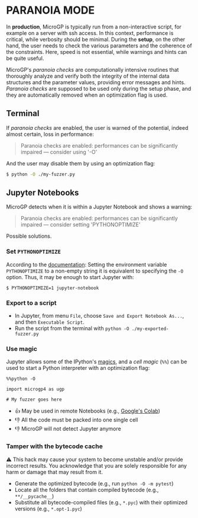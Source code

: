 # PARANOIA MODE

In **production**, MicroGP is typically run from a non-interactive script, for example on a server with ssh access. In this context, performance is critical, while verbosity should be minimal. During the **setup**, on the other hand, the user needs to check the various parameters and the coherence of the constraints. Here, speed is not essential, while warnings and hints can be quite useful. 

MicroGP's *paranoia checks* are computationally intensive routines  that thoroughly analyze and verify both the integrity of the internal data structures and the  parameter values, providing error messages and hints. *Paranoia checks* are supposed to be used only during the setup phase, and they are automatically removed when an optimization flag is used.

## Terminal

If *paranoia checks* are enabled, the user is warned of the potential, indeed almost certain, loss in performance:

> Paranoia checks are enabled: performances can be significantly impaired — consider using '-O'

And the user may disable them by using an optimization flag:

```sh
$ python -O ./my-fuzzer.py
```

## Jupyter Notebooks

MicroGP detects when it is within a Jupyter Notebook and shows a warning:

> Paranoia checks are enabled: performances can be significantly impaired — consider setting 'PYTHONOPTIMIZE'

Possible solutions.

### Set `PYTHONOPTIMIZE`

According to the [documentation](https://docs.python.org/3/using/cmdline.html#envvar-PYTHONOPTIMIZE): Setting the environment variable `PYTHONOPTIMIZE` to a non-empty string it is equivalent to specifying the `-O` option. Thus, it may be enough to start Jupyter with:

```shell
$ PYTHONOPTIMIZE=1 jupyter-notebook
```

### Export to a script

* In Jupyter, from menu `File`, choose `Save and Export Notebook As...`, and then `Executable Script`.
* Run the script from the terminal with `python -O ./my-exported-fuzzer.py`

### Use magic

Jupyter allows some of the IPython's [magics](https://ipython.readthedocs.io/en/stable/interactive/magics.html), and a *cell magic* (`%%`) can be used to start a Python interpreter with an optimization flag:

```jupyterpython
%%python -O

import microgp4 as ugp

# My fuzzer goes here
```

* :+1: May be used in remote Notebooks (e.g., [Google's Colab](https://colab.research.google.com/))
* :-1: All the code must be packed into one single cell
* :-1: MicroGP will not detect Jupyter anymore

### Tamper with the bytecode cache

:warning: This hack may cause your system to become unstable and/or provide incorrect results. You acknowledge that you are solely responsible for any harm or damage that may result from it.

* Generate the optimized bytecode (e.g., run `python -O -m pytest`)
* Locate all the folders that contain compiled bytecode (e.g., `**/__pycache__`)
* Substitute all bytecode-compiled files (e.g., `*.pyc`) with their optimized versions (e.g., `*.opt-1.pyc`)
